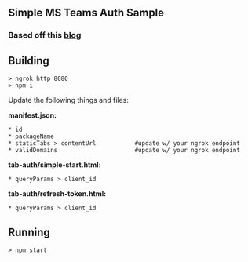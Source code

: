 ## Simple MS Teams Auth Sample


### Based off this [blog](https://techcommunity.microsoft.com/t5/Microsoft-Teams-Blog/Authentication-SSO-and-Microsoft-Graph-in-Microsoft-Teams-Tabs/ba-p/125366)

## Building

```
> ngrok http 8080
> npm i
```

Update the following things and files:

**manifest.json:**

```
* id
* packageName
* staticTabs > contentUrl 			#update w/ your ngrok endpoint
* validDomains  					#update w/ your ngrok endpoint
```
**tab-auth/simple-start.html:**

```
* queryParams > client_id
```
**tab-auth/refresh-token.html:**

```
* queryParams > client_id
```

## Running

```
> npm start
```

